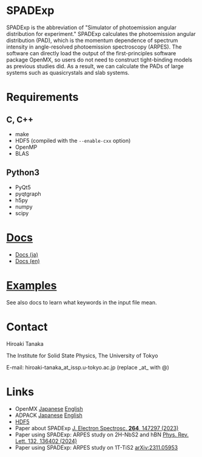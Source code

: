 # SPADExp
SPADExp is the abbreviation of "Simulator of photoemission angular distribution for experiment."
SPADExp calculates the photoemission angular distribution (PAD), which is the momentum dependence of spectrum intensity in angle-resolved photoemission spectroscopy (ARPES).
The software can directly load the output of the first-principles software package OpenMX, so users do not need to construct tight-binding models as previous studies did.
As a result, we can calculate the PADs of large systems such as quasicrystals and slab systems.


# Requirements
## C, C++
- make
- HDF5 (compiled with the ```--enable-cxx``` option)
- OpenMP
- BLAS

## Python3
- PyQt5
- pyqtgraph
- h5py
- numpy
- scipy

# [Docs](https://github.com/Hiroaki-Tanaka-0606/SPADExp/tree/main/Docs)
- [Docs (ja)](https://github.com/Hiroaki-Tanaka-0606/SPADExp/raw/main/Docs/SPADExp_docs_ja.pdf)
- [Docs (en)](https://github.com/Hiroaki-Tanaka-0606/SPADExp/raw/main/Docs/SPADExp_docs_en.pdf)

# [Examples](https://github.com/Hiroaki-Tanaka-0606/SPADExp/tree/main/Examples)
See also docs to learn what keywords in the input file mean.

# Contact
Hiroaki Tanaka

The Institute for Solid State Physics, The University of Tokyo

E-mail: hiroaki-tanaka_at_issp.u-tokyo.ac.jp (replace \_at\_ with @)

# Links
- OpenMX [Japanese](http://www.openmx-square.org/openmx_man3.9jp/index.html) [English](http://www.openmx-square.org/openmx_man3.9/index.html)
- ADPACK [Japanese](http://www.openmx-square.org/adpack_man2.2_jp/adpack2_2_jp.html) [English](http://www.openmx-square.org/adpack_man2.2/adpack2_2.html)
- [HDF5](https://www.hdfgroup.org/)
- Paper about SPADExp [J. Electron Spectrosc. **264**, 147297 (2023)](https://www.sciencedirect.com/science/article/pii/S0368204823000142)
- Paper using SPADExp: ARPES study on 2H-NbS2 and hBN [Phys. Rev. Lett. 132, 136402 (2024)](https://journals.aps.org/prl/abstract/10.1103/PhysRevLett.132.136402)
- Paper using SPADExp: ARPES study on 1T-TiS2 [arXiv:2311.05953](https://arXiv.org/abs/2311.05953)
